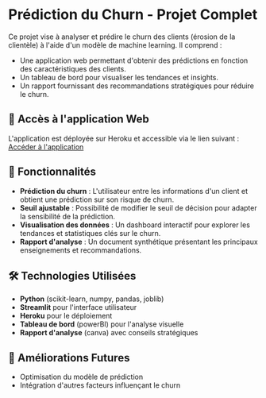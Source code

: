 # Prédiction du Churn - Projet Complet

Ce projet vise à analyser et prédire le churn des clients (érosion de la clientèle) à l'aide d'un modèle de machine learning. Il comprend :
- Une application web permettant d'obtenir des prédictions en fonction des caractéristiques des clients.
- Un tableau de bord pour visualiser les tendances et insights.
- Un rapport fournissant des recommandations stratégiques pour réduire le churn.

## 🔗 Accès à l'application Web
L'application est déployée sur Heroku et accessible via le lien suivant :  
[Accéder à l'application](https://churnprediction-826210a685a5.herokuapp.com/)

## 📌 Fonctionnalités
- **Prédiction du churn** : L'utilisateur entre les informations d'un client et obtient une prédiction sur son risque de churn.
- **Seuil ajustable** : Possibilité de modifier le seuil de décision pour adapter la sensibilité de la prédiction.
- **Visualisation des données** : Un dashboard interactif pour explorer les tendances et statistiques clés sur le churn.
- **Rapport d'analyse** : Un document synthétique présentant les principaux enseignements et recommandations.

## 🛠 Technologies Utilisées
- **Python** (scikit-learn, numpy, pandas, joblib)
- **Streamlit** pour l'interface utilisateur
- **Heroku** pour le déploiement
- **Tableau de bord** (powerBI) pour l'analyse visuelle
- **Rapport d'analyse** (canva) avec conseils stratégiques


## 🚀 Améliorations Futures
- Optimisation du modèle de prédiction
- Intégration d'autres facteurs influençant le churn

